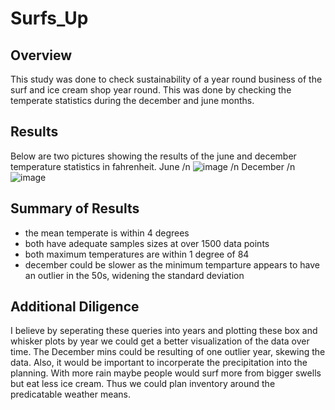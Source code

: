 # Surfs_Up

## Overview
This study was done to check sustainability of a year round business of the surf and ice cream shop year round.  This was done by checking the temperate statistics during the december and june months.   

## Results
Below are two pictures showing the results of the june and december temperature statistics in fahrenheit.
June /n
![image](https://user-images.githubusercontent.com/92898919/148102599-a57cc984-5c3a-4604-bfb3-edb1ddafdb10.png)
/n
December /n
![image](https://user-images.githubusercontent.com/92898919/148102644-6718641e-ad74-4dfd-9969-6dbc37e7ec09.png)

## Summary of Results
* the mean temperate is within 4 degrees
* both have adequate samples sizes at over 1500 data points
* both maximum temperatures are within 1 degree of 84
* december could be slower as the minimum temparture appears to have an outlier in the 50s, widening the standard deviation

## Additional Diligence
I believe by seperating these queries into years and plotting these box and whisker plots by year we could get a better visualization of the data over time.  The December mins could be resulting of one outlier year, skewing the data.  Also, it would be important to incorperate the precipitation into the planning.  With more rain maybe people would surf more from bigger swells but eat less ice cream.  Thus we could plan inventory around the predicatable weather means.  
